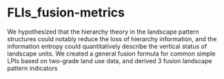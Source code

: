 # FLIs_fusion-metrics
We hypothesized that the hierarchy theory in the landscape pattern structures could notably reduce the loss of hierarchy information, and the information entropy could quantitatively describe the vertical status of landscape units.
We created a general fusion formula for common simple LPIs based on two-grade land use data, and derived 3 fusion landscape pattern indicators
